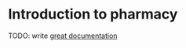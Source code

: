 # Introduction to pharmacy

TODO: write [great documentation](http://jacobian.org/writing/what-to-write/)
